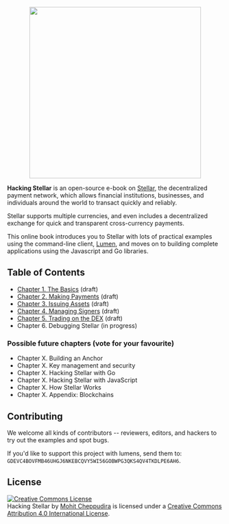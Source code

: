 <p align="center">
  <img src="https://imgur.com/bwyCxXv.png" width="400"/>
  <br/>
</p>

**Hacking Stellar** is an open-source e-book on [Stellar](http://stellar.org), the decentralized payment network, which allows financial institutions, businesses, and individuals around the world to transact quickly and reliably.

Stellar supports multiple currencies, and even includes a decentralized exchange for quick and transparent cross-currency payments.

This online book introduces you to Stellar with lots of practical examples using the command-line client, [Lumen](http://github.com/0xfe/lumen), and moves on to building complete applications using the Javascript and Go libraries.

## Table of Contents

* [Chapter 1. The Basics](https://github.com/0xfe/hacking-stellar/blob/master/1-launch.md) (draft)
* [Chapter 2. Making Payments](https://github.com/0xfe/hacking-stellar/blob/master/2-payments.md) (draft)
* [Chapter 3. Issuing Assets](https://github.com/0xfe/hacking-stellar/blob/master/3-assets.md) (draft)
* [Chapter 4. Managing Signers](https://github.com/0xfe/hacking-stellar/blob/master/4-multisig.md) (draft)
* [Chapter 5. Trading on the DEX](https://github.com/0xfe/hacking-stellar/blob/master/5-dex.md) (draft)
* Chapter 6. Debugging Stellar (in progress)

### Possible future chapters (vote for your favourite)

* Chapter X. Building an Anchor
* Chapter X. Key management and security
* Chapter X. Hacking Stellar with Go
* Chapter X. Hacking Stellar with JavaScript
* Chapter X. How Stellar Works
* Chapter X. Appendix: Blockchains

## Contributing

We welcome all kinds of contributors -- reviewers, editors, and hackers to try out the examples and spot bugs.

If you'd like to support this project with lumens, send them to: `GDEVC4BOVFMB46UHGJ6NKEBCQVY5WI56GOBWPG3QKS4QV4TKDLPE6AH6`.

## License

<a rel="license" href="http://creativecommons.org/licenses/by/4.0/"><img alt="Creative Commons License" style="border-width:0" src="https://i.creativecommons.org/l/by/4.0/88x31.png" /></a><br /><span xmlns:dct="http://purl.org/dc/terms/" href="http://purl.org/dc/dcmitype/Text" property="dct:title" rel="dct:type">Hacking Stellar</span> by <a xmlns:cc="http://creativecommons.org/ns#" href="http://github.com/0xfe/hacking-stellar" property="cc:attributionName" rel="cc:attributionURL">Mohit Cheppudira</a> is licensed under a <a rel="license" href="http://creativecommons.org/licenses/by/4.0/">Creative Commons Attribution 4.0 International License</a>.


